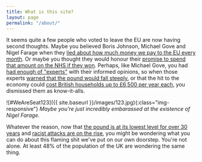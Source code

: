 ```yaml
---
title: What is this site?
layout: page
permalink: "/about/"
---
```


It seems quite a few people who voted to leave the EU are now having second thoughts. Maybe you believed Boris Johnson, Michael Gove and Nigel Farage when they [lied about how much money we pay to the EU every month](https://fullfact.org/europe/our-eu-membership-fee-55-million/). Or maybe you thought they would honour their [promise to spend that amount on the NHS if they won](http://www.slate.com/blogs/moneybox/2016/06/27/brexit_supporters_are_starting_to_regret_350_million_nhs_lie.html). Perhaps, like Michael Gove, you had [had enough of "experts"](http://www.ft.com/cms/s/0/3be49734-29cb-11e6-83e4-abc22d5d108c.html) with their informed opinions, so when those experts [warned that the pound would fall steeply](https://www.theguardian.com/commentisfree/2016/jun/20/brexit-crash-pound-living-standards-george-soros), or that the hit to the economy could [cost British households up to £6,500 per year each](http://www.ft.com/cms/s/2/7d7446c6-ef89-11e5-9f20-c3a047354386.html), you dismissed them as know-it-alls. 

![#WeAreSeat123]({{ site.baseurl }}/images/123.jpg){:class="img-responsive"}
*Maybe you're just incredibly embarassed at the existence of Nigel Farage.*

Whatever the reason, now that [the pound is at its lowest level for over 30 years](http://www.independent.co.uk/news/business/news/pound-sterling-argentine-peso-worst-performing-currency-eu-referendum-brexit-a7127246.html) and [racist attacks are on the rise](http://www.independent.co.uk/news/uk/home-news/brexit-eu-referendum-racial-racism-abuse-hate-crime-reported-latest-leave-immigration-a7104191.html), you might be wondering what you can do about this flaming shit we've put on our own doorstep. You're not alone. At least 48% of the population of the UK are wondering the same thing.
